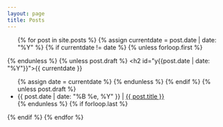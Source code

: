 ```yaml
---
layout: page
title: Posts
---
```


<ul class="listing">

{% for post in site.posts %}
  {% assign currentdate = post.date | date: "%Y" %}
  {% if currentdate != date %}
    {% unless forloop.first %}</ul>{% endunless %}
    {% unless post.draft %}
    <h2 id="y{{post.date | date: "%Y"}}">{{ currentdate }}</h2>
    <ul>
    {% assign date = currentdate %}
    {% endunless %}
  {% endif %}
    {% unless post.draft %}
    <li><span>{{ post.date | date: "%B %e, %Y" }}</span> | <a href="{{ post.url }}">{{ post.title }}</a></li>
    {% endunless %}
  {% if forloop.last %}</ul>{% endif %}
{% endfor %}
    
</ul>